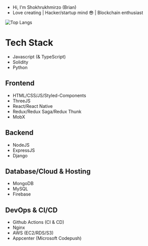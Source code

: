 - Hi, I’m Shokhrukhmirzo (Brian)
- Love creating | Hacker/startup mind 😎 | Blockchain enthusiast

<div>
<!--   <p><img src="https://github-readme-stats.vercel.app/api?username=Brian-1812&theme=tokyonight&show_icons=true" alt="Brian's github stats" style="max-width:100%;"></p> -->
  <p><img src="https://github-readme-stats.vercel.app/api/top-langs/?username=Brian-1812&theme=radical&show_icons=true&count_private=true" alt="Top Langs" style="max-width:100%;"></p>
<!--   <p><img src="https://github-readme-stats.vercel.app/api/pin/?username=Brian-1812&theme=tokyonight&show_icons=true&repo=vueComponent" alt="Top Langs" style="max-width:100%;"></p> -->
<!--   <p><img src="https://www.codewars.com/users/mukhammadjcn/badges/large" alt="Codewars" style="max-width:100%;"></p> -->
</div>

# Tech Stack 
- Javascript (& TypeScript)
- Solidity
- Python
## Frontend
- HTML/CSS/JS/Styled-Components
- ThreeJS
- React/React Native
- Redux/Redux Saga/Redux Thunk
- MobX
## Backend
- NodeJS
- ExpressJS
- Django
## Database/Cloud & Hosting
- MongoDB
- MySQL
- Firebase
## DevOps & CI/CD
- Github Actions (CI & CD)
- Nginx
- AWS (EC2/RDS/S3)
- Appcenter (Microsoft Codepush)

